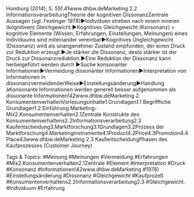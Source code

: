 Homburg (2014), S. 55f.41www.dhbw.deMarketing
2.2 InformationsverarbeitungTheorie der kognitiven DissonanzZentrale Aussagen (vgl. Festinger 1978)►Individuen streben nach einem inneren (kognitiven) Gleichgewicht.►Kognitives Gleichgewicht (Konsonanz) = kognitive Elemente (Wissen, Erfahrungen, Einstellungen, Meinungen) eines Individuums sind miteinander vereinbar►Kognitives Ungleichgewicht (Dissonanz) wird als unangenehmer Zustand empfunden, der einen Druck zur Reduktion erzeugt.►Je stärker die Dissonanz, desto stärker ist der Druck zur Dissonanzreduktion.►Eine Reduktion der Dissonanz kann herbeigeführt werden durch ►Suche konsonanter Informationen►Vermeidung dissonanter Informationen►Interpretation von Informationen in dissonanzvermeidenderWeise►Einstellungsänderung►Handlung
àKonsonante Informationen werden generell besser aufgenommen als dissonante Informationen!42www.dhbw.deMarketing
2. KonsumentenverhaltenVorlesungsinhalte1.Grundlagen1.1 Begriffliche Grundlagen1.2 Einführung Marketing-Mix2.Konsumentenverhalten2.1Zentrale Konstrukte des Konsumentenverhaltens2.2Informationsverarbeitung2.3 Kaufentscheidung3.Marktforschung3.1Grundlagen3.2Prozess der Marktforschung4.Marketinginstrumente4.1Product4.2Price4.3Promotion4.4Place43www.dhbw.deMarketing
2.3 KaufentscheidungPhasen des Kaufprozesses (Customer Journey)

   Tags & Topics:
   #Meinung
   #Meinungen
   #Vermeidung
   #Erfahrungen
   #Mix2.Konsumentenverhalten2.1Zentrale
   #Element
   #Interpretation
   #Druck
   #Konsonanz
   #Informationen!42www.dhbw.deMarketing
   #1978)
   #Einstellungsänderung
   #Dissonanz
   #Gleichgewicht
   #Kaufprozeß
   #Konsumentenverhaltens2.2Informationsverarbeitung2.3
   #Gleichgewicht.
   #Individuum
   #Erfahrung